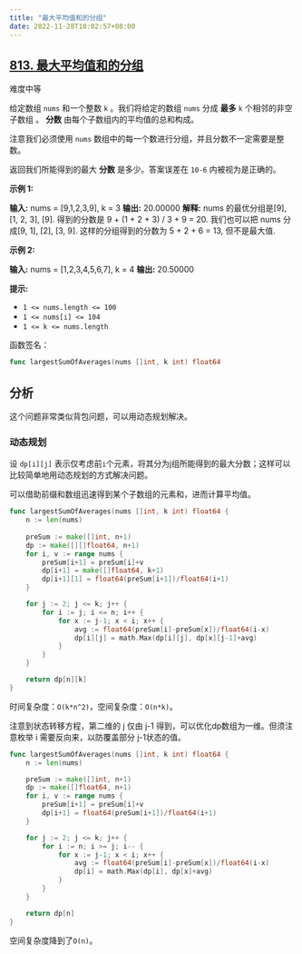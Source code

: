 ```yaml
---
title: "最大平均值和的分组"
date: 2022-11-28T10:02:57+08:00
---
```


## [813. 最大平均值和的分组](https://leetcode.cn/problems/largest-sum-of-averages/)

难度中等

给定数组 `nums` 和一个整数 `k` 。我们将给定的数组 `nums` 分成 **最多** `k` 个相邻的非空子数组 。 **分数** 由每个子数组内的平均值的总和构成。

注意我们必须使用 `nums` 数组中的每一个数进行分组，并且分数不一定需要是整数。

返回我们所能得到的最大 **分数** 是多少。答案误差在 `10-6` 内被视为是正确的。

**示例 1:**

**输入:** nums = [9,1,2,3,9], k = 3
**输出:** 20.00000
**解释:** 
nums 的最优分组是[9], [1, 2, 3], [9]. 得到的分数是 9 + (1 + 2 + 3) / 3 + 9 = 20. 
我们也可以把 nums 分成[9, 1], [2], [3, 9]. 
这样的分组得到的分数为 5 + 2 + 6 = 13, 但不是最大值.

**示例 2:**

**输入:** nums = [1,2,3,4,5,6,7], k = 4
**输出:** 20.50000

**提示:**

- `1 <= nums.length <= 100`
- `1 <= nums[i] <= 104`
- `1 <= k <= nums.length`

函数签名：

```go
func largestSumOfAverages(nums []int, k int) float64
```

## 分析

这个问题非常类似背包问题，可以用动态规划解决。

### 动态规划

设 `dp[i][j]` 表示仅考虑前`i`个元素，将其分为j组所能得到的最大分数；这样可以比较简单地用动态规划的方式解决问题。

可以借助前缀和数组迅速得到某个子数组的元素和，进而计算平均值。

```go
func largestSumOfAverages(nums []int, k int) float64 {
    n := len(nums)
    
    preSum := make([]int, n+1)
    dp := make([][]float64, n+1)
    for i, v := range nums {
        preSum[i+1] = preSum[i]+v
        dp[i+1] = make([]float64, k+1)
        dp[i+1][1] = float64(preSum[i+1])/float64(i+1)
    }

    for j := 2; j <= k; j++ {
        for i := j; i <= n; i++ {
            for x := j-1; x < i; x++ {
                avg := float64(preSum[i]-preSum[x])/float64(i-x)
                dp[i][j] = math.Max(dp[i][j], dp[x][j-1]+avg)
            }
        }
    }

    return dp[n][k]
}
```

时间复杂度：`O(k*n^2)`，空间复杂度：`O(n*k)`。

注意到状态转移方程，第二维的 j 仅由 j-1 得到，可以优化dp数组为一维。但须注意枚举 i 需要反向来，以防覆盖部分 j-1状态的值。

```go
func largestSumOfAverages(nums []int, k int) float64 {
    n := len(nums)

    preSum := make([]int, n+1)
    dp := make([]float64, n+1)
    for i, v := range nums {
        preSum[i+1] = preSum[i]+v
        dp[i+1] = float64(preSum[i+1])/float64(i+1)
    }

    for j := 2; j <= k; j++ {
        for i := n; i >= j; i-- {
            for x := j-1; x < i; x++ {
                avg := float64(preSum[i]-preSum[x])/float64(i-x)
                dp[i] = math.Max(dp[i], dp[x]+avg)
            }
        }
    }

    return dp[n]
}
```

空间复杂度降到了`O(n)`。


